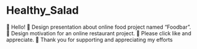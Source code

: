 # Healthy_Salad
👋 Hello! 
🍲 Design presentation about online food project named “Foodbar”. 
🎨 Design motivation for an online restaurant project. 
💖 Please click like and appreciate. 
🙏 Thank you for supporting and appreciating my efforts
